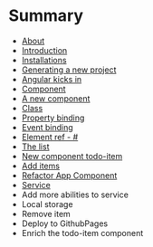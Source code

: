 # Summary

* [About](README.md)
* [Introduction](introduction.md)
* [Installations](installations.md)
* [Generating a new project](generating_a_new_project.md)
* [Angular kicks in](angular_kicks_in.md)
* [Component](component.md)
* [A new component](a_new_component.md)
* [Class](class.md)
* [Property binding](property_binding.md)
* [Event binding](event_binding.md)
* [Element ref - #](element_ref_-.md)
* [The list](the_list.md)
* [New component todo-item](new_component_todo-item.md)
* [Add items](add_items.md)
* [Refactor App Component](refactor_app_component.md)
* [Service](service.md)
* Add more abilities to service
* Local storage
* Remove item
* Deploy to GithubPages
* Enrich the todo-item component

